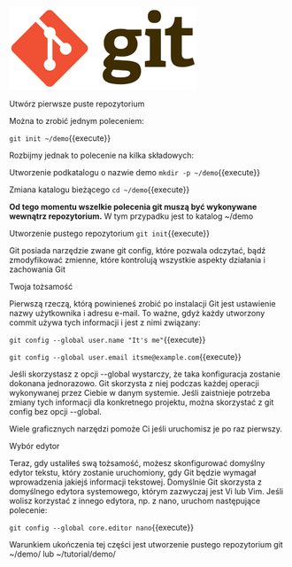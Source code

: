 
![](./assets/git.png)


Utwórz pierwsze puste repozytorium 

Można to zrobić jednym poleceniem:

`git init ~/demo`{{execute}}


Rozbijmy jednak to polecenie na kilka składowych:

Utworzenie podkatalogu o nazwie demo
`mkdir -p ~/demo`{{execute}}

Zmiana katalogu bieżącego
`cd ~/demo`{{execute}}

**Od tego momentu wszelkie polecenia git muszą być wykonywane wewnątrz repozytorium.**
W tym przypadku jest to katalog ~/demo

Utworzenie pustego repozytorium
`git init`{{execute}}


Git posiada narzędzie zwane git config, które pozwala odczytać, bądź zmodyfikować zmienne, które kontrolują wszystkie aspekty działania i zachowania Git

Twoja tożsamość

Pierwszą rzeczą, którą powinieneś zrobić po instalacji Git jest ustawienie nazwy użytkownika i adresu e-mail. To ważne, gdyż każdy utworzony commit używa tych informacji i jest z nimi związany:

`git config --global user.name "It's me"`{{execute}}

`git config --global user.email itsme@example.com`{{execute}}

Jeśli skorzystasz z opcji --global wystarczy, że taka konfiguracja zostanie dokonana jednorazowo. Git skorzysta z niej podczas każdej operacji wykonywanej przez Ciebie w danym systemie. Jeśli zaistnieje potrzeba zmiany tych informacji dla konkretnego projektu, można skorzystać z git config bez opcji --global.

Wiele graficznych narzędzi pomoże Ci jeśli uruchomisz je po raz pierwszy.

Wybór edytor


Teraz, gdy ustaliłeś swą tożsamość, możesz skonfigurować domyślny edytor tekstu, który zostanie uruchomiony, gdy Git będzie wymagał wprowadzenia jakiejś informacji tekstowej. Domyślnie Git skorzysta z domyślnego edytora systemowego, którym zazwyczaj jest Vi lub Vim. Jeśli wolisz korzystać z innego edytora, np. z nano, uruchom następujące polecenie:

`git config --global core.editor nano`{{execute}}


Warunkiem ukończenia tej części jest utworzenie pustego repozytorium git  ~/demo/ lub ~/tutorial/demo/

